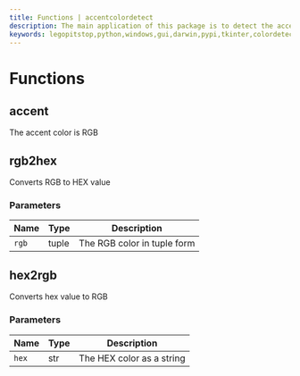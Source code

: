 ```yaml
---
title: Functions | accentcolordetect
description: The main application of this package is to detect the accent color from your GUI Python application and apply the needed adjustments to your interface.
keywords: legopitstop,python,windows,gui,darwin,pypi,tkinter,colordetect,pythonpackage
---
```


# Functions

## accent

The accent color is RGB

## rgb2hex

Converts RGB to HEX value

### Parameters

| Name  | Type  | Description                 |
| ----- | ----- | --------------------------- |
| `rgb` | tuple | The RGB color in tuple form |

## hex2rgb

Converts hex value to RGB

### Parameters

| Name  | Type | Description               |
| ----- | ---- | ------------------------- |
| `hex` | str  | The HEX color as a string |
